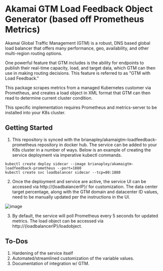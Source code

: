 # Akamai GTM Load Feedback Object Generator (based off Prometheus Metrics)  

Akamai Global Traffic Management (GTM) is a robust, DNS based global load balancer that offers many performance, geo, availability, and other multi-region routing options.

One powerful feature that GTM includes is the ability for endpoints to publish their real-time capacity, load, and target data, which GTM can then use in making routing decisions. This feature is referred to as "GTM with Load Feedback."

This package scrapes metrics from a managed Kubernetes customer via Prometheus, and creates a load object in XML format that GTM can then read to determine current cluster condition.

This specific implementation requires Prometheus and metrics-server to be installed into your K8s cluster. 

## Getting Started

1. This repository is synced with the brianapley/akamaigtm-loadfeedback-prometheus repository in docker hub. The service can be added to your K8s cluster in a number of ways. Below is an example of creating the service deployment via imperative kubectl commands.

```
kubectl create deploy sidecar --image brianapley/akamaigtm-loadfeedback-prometheus --port=1880
kubectl create svc loadbalancer sidecar --tcp=80:1880
```
2. Once the deployment and service are active, the service UI can be accessed via http://{loadbalancerIP}/ for customization. The data center target percentage, along with the GTM domain and datacenter ID values, need to be manually updated per the instructions in the UI.

![image](https://github.com/ccie7599/akamaigtm-loadfeedback-prometheus/assets/19197357/f4b8e924-1c8c-488f-abe0-90116d175bf0)

3. By default, the service will poll Prometheus every 5 seconds for updated metrics. The load object can be accessed via http://{loadbalancerIP}/loadobject.

## To-Dos

1. Hardening of the service itself
2. Automated/streamlined customization of the variable values.
3. Documentation of integration w/ GTM. 
